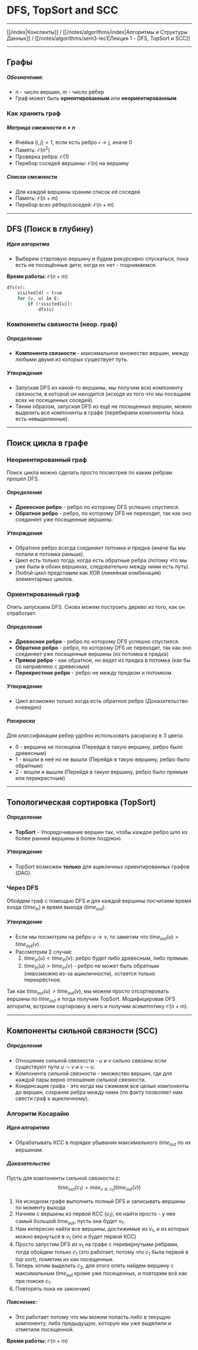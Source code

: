 # DFS, TopSort and SCC
---

[[/index|Конспекты]] / [[/notes/algorithms/index|Алгоритмы и Структуры Данных]] / [[/notes/algorithms/sem3-lec1|Лекция 1 - DFS, TopSort и SCC]]

--- 

## Графы
##### Обозначения:
-  $n$ - число вершин, $m$ - число рёбер
- Граф может быть **ориентированным** или **неориентированным**

### Как хранить граф
##### Матрица смежности $n \times n$
- Ячейка $\mathcal (i, j) = 1$, если есть ребро $\mathcal i \to j$, иначе $0$
- Память: $\mathcal O(n^2)$
- Проверка ребра: $\mathcal O(1)$
- Перебор соседей вершины: $\mathcal O(n)$ на вершину

##### Списки смежности
- Для каждой вершины храним список её соседей
- Память: $\mathcal O(n + m)$
- Перебор всех рёбер/соседей: $\mathcal O(n + m)$

---
## DFS (Поиск в глубину)
##### Идея алгоритма
- Выберем стартовую вершину и будем рекурсивно спускаться, пока есть не посещённые дети, когда их нет - поднимаемся.

**Время работы:** $\mathcal O(n + m)$
``` py
dfs(v):
	visited[d] = true
	for (v, u) in E:
		if (!visited[u]):
			dfs(u)
```

### Компоненты связности (неор. граф)
##### Определение
 - **Компонента связности** - максимальное множество вершин, между любыми двумя из которых существует путь.

##### Утверждения
 - Запуская DFS из какой-то вершины, мы получим всю компоненту связности, в которой он находится (исходя из того что мы посещаем всех не посещенных соседей). 
 - Таким образом, запуская DFS из ещё не посещенных вершин, можно выделить все компоненты в графе (перебираем компоненты пока есть невыделенные).

---
## Поиск цикла в графе
### Неориентированный граф
Поиск цикла можно сделать просто посмотрев по каким ребрам прошел DFS.

##### Определения
- **Древесное ребро** - ребро по которому DFS успешно спустился.
- **Обратное ребро** - ребро, по которому DFS не переходит, так как оно соединяет уже посещенные вершины.

##### Утверждения
 - Обратное ребро всегда соединяет потомка и предка (иначе бы мы попали в потомка раньше).
 - Цикл есть только тогда, когда есть обратные ребра (потому что мы уже были в обоих вершинах, следовательно между ними есть путь).
 - Любой цикл представим как XOR (линейная комбинация) элементарных циклов.

### Ориентированный граф 
Опять запускаем DFS. Снова можем построить дерево из того, как он отработает. 

##### Определения
 - **Древесное ребро** - ребро по которому DFS успешно спустился.
 - **Обратное ребро** - ребро, по которому DFS не переходит, так как оно соединяет уже посещенные вершины (из потомка в предка)
 - **Прямое ребро** - как обратное, но ведет из предка в потомка (как бы со направлено с древесным)
 - **Перекрестное ребро** - ребро не между предком и потомком. 

##### Утверждение
 - Цикл возможен только когда есть обратное ребро (Доказательство очевидно)

##### Раскраска
Для классификации ребер удобно использовать раскраску в 3 цвета:
- 0 - вершина не посещена (Перейдя в такую вершину, ребро было древесным)
- 1 - вошли в неё но не вышли (Перейдя в такую вершину, ребро было обратным)
- 2 - вошли и вышли (Перейдя в такую вершину, ребро было прямым или перекрестным)

---
## Топологическая сортировка (TopSort)
##### Определение
- **TopSort** -  Упорядочивание вершин так, чтобы каждое ребро шло из более ранней вершины в более позднюю.

##### Утверждение
- TopSort возможен **только** для ацикличных ориентированных графов (DAG).

### Через DFS
Обойдем граф с помощью DFS и для каждой вершины посчитаем время входа ($time_{in}$) и время выхода ($time_{out}$). 

##### Утверждение
 - Если мы посмотрим на ребро $u \rightarrow v$, то заметим что $time_{out}(u) > time_{out}(v)$.
 - Рассмотрим 2 случая:
 	1. $time_{in}(u) < time_{in}(v)$: ребро будет либо древесным, либо прямым.
 	2. $time_{in}(u) > time_{in}(v)$ - ребро не может быть обратным (невозможно из-за ацикличности), остается только перекрёстное.

Так как $time_{out}(u) > time_{out}(v)$, мы можем просто отсортировать вершины по $time_{out}$ и тогда получим TopSort. Модифицировав DFS алгоритм, встроим сортировку в него и получим асимптотику $\mathcal O(n + m)$.

---
## Компоненты сильной связности (SCC)
##### Определения
- Отношение сильной связности - $u$ и $v$ сильно связаны если существуют пути $u \leadsto v$ и $v \leadsto u$.
- Компонента сильной связности - множество вершин, где для каждой пары верно отношение сильной связности.
 - Конденсация графа - это когда мы сжимаем все целые компоненты до вершин, сохраняя ребра между ними (по факту позволяет нам свести граф к ацикличному).

### Алгоритм Косарайю
##### Идея алгоритма
- Обрабатывать КСС в порядке убывания максимального $time_{out}$ по их вершинам.

##### Доказательство
Пусть для компоненты сильной связности $c$:
$$
time_{out}(c_1) = max_{v∈c_1} (time_{out}(v))
$$ 

1. На исходном графе выполнить полный DFS и записывать вершины по моменту выхода
2. Начнем с вершины из первой КСС ($c_1$), ее найти просто - у нее самый большой $time_{out}$, пусть она будет $v_1$. 
3. Нам интересно найти все вершины, достижимые из $v_1$, и из которых можно вернуться в $v_1$ (это и будет первой КСС) 
4. Просто запустим DFS из $v_1$ на графе с перевернутыми ребрами, тогда обойдем только $c_1$ (это работает, потому что $c_1$ была первой в top sort), пометим их как посещенные. 
5. Теперь хотим выделить $с_2$, для этого опять найдем вершину с максимальным $time_{out}$ кроме уже посещенных, и повторим всё как при поиске $c_1$.
6. Повторять пока не закончим)

##### Пояснение:
- Это работает потому что мы можем попаcть либо в текущую компоненту, либо предыдущую, которую мы уже выделили и отметили посещенной.

**Время работы:** $\mathcal O(n + m)$


